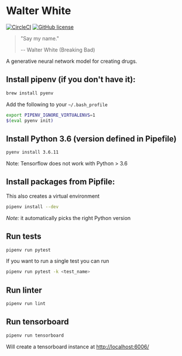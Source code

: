 # Walter White
[![CircleCI](https://circleci.com/gh/DiscoverAI/walter-white.svg?style=shield)](https://circleci.com/gh/DiscoverAI/walter-white)
[![GitHub license](https://img.shields.io/github/license/DiscoverAI/walter-white)](https://github.com/DiscoverAI/walter-white/blob/master/LICENSE)
> "Say my name."
>
> -- Walter White (Breaking Bad)

A generative neural network model for creating drugs.

## Install pipenv (if you don't have it):
```bash
brew install pyenv
```

Add the following to your `~/.bash_profile`
```bash
export PIPENV_IGNORE_VIRTUALENVS=1
$(eval pyenv init)
```

## Install Python 3.6 (version defined in Pipefile)
```bash
pyenv install 3.6.11
```
Note: Tensorflow does not work with Python > 3.6

## Install packages from Pipfile:
This also creates a virtual environment
```bash
pipenv install --dev
```
*Note:* it automatically picks the right Python version

## Run tests
```bash
pipenv run pytest
```

If you want to run a single test you can run
```bash
pipenv run pytest -k <test_name>
```

## Run linter
```bash
pipenv run lint
```

## Run tensorboard
```bash
pipenv run tensorboard
```

Will create a tensorboard instance at [http://localhost:6006/](http://localhost:6006/) 
